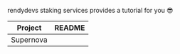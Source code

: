 rendydevs staking services provides a tutorial for you 😎

| Project | README |
| ------ | ------ |
| Supernova |     |



 


